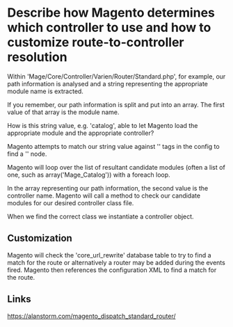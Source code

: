 # Describe how Magento determines which controller to use and how to customize route-to-controller resolution

Within 'Mage/Core/Controller/Varien/Router/Standard.php', for example, our path information is analysed and a string representing the appropriate module name is extracted.

If you remember, our path information is split and put into an array. The first value of that array is the module name. 

How is this string value, e.g. 'catalog', able to let Magento load the appropriate module and the appropriate controller?

Magento attempts to match our string value against '<frontName>' tags in the config to find a '<routers>' node.

Magento will loop over the list of resultant candidate modules (often a list of one, such as array('Mage_Catalog')) with a foreach loop.

In the array representing our path information, the second value is the controller name. Magento will call a method to check our candidate modules for our desired controller class file. 

When we find the correct class we instantiate a controller object.

## Customization
Magento will check the 'core_url_rewrite' database table to try to find a match for the route or alternatively a router may be added
during the events fired. Magento then references the configuration XML to find a match for the route. 


## Links
https://alanstorm.com/magento_dispatch_standard_router/